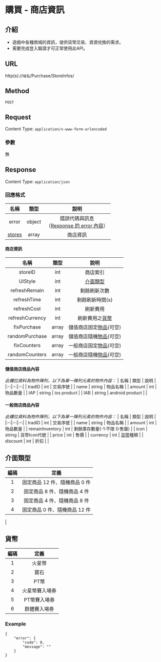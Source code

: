 # 購買 - 商店資訊

## 介紹

- 遊戲中各種商城的資訊，堤供貨幣交易、資源兌換的需求。
- 需要完成登入驗證才可正常使用此API。

## URL

http(s)://`域名`/Purchase/StoreInfos/

## Method

`POST`

## Request

Content Type: `application/x-www-form-urlencoded`

### 參數

無

## Response

Content Type: `application/json`

### 回應格式

| 名稱 | 類型 | 說明 |
|:-:|:-:|:-:|
| error | object | 錯誤代碼與訊息<br>（[Response 的 error 內容](../response.md#error)） |
| [stores](#storeData) | array | 商店資訊 |


#### <span id="storeData">商店資訊</span>
| 名稱 | 類型 | 說明 |
|:-:|:-:|:-:|
| storeID | int | 商店索引 |
| UIStyle | int | [介面類型](#UIStyle) |
| refreshRemain | int | 剩餘刷新次數 |
| refreshTime | int | 剩餘刷新時間(s) |
| refreshCost | int | 刷新費用 |
| refreshCurrency | int | 刷新費用之[貨幣](#Currency) |
| fixPurchase | array | 儲值商店固定[物品](#purchase)(可空) |
| randomPurchase | array | 儲值商店隨機[物品](#purchase)(可空) |
| fixCounters | array | 一般商店固定[物品](#counters)(可空) |
| randomCounters | array | 一般商店隨機[物品](#counters)(可空) |


#### <span id="purchase">儲值商店商品內容</span>
_此欄位資料為物件陣列，以下為單一陣列元素的物件內容：_
| 名稱 | 類型 | 說明 |
|:-:|:-:|:-:|
| tradID | int | 交易序號 |
| name | string | 物品名稱 |
| amount | int | 物品數量 |
| IAP | string | ios product |
| IAB | string | android product |
|

#### <span id="counters">一般商店商品內容</span>
_此欄位資料為物件陣列，以下為單一陣列元素的物件內容：_
| 名稱 | 類型 | 說明 |
|:-:|:-:|:-:|
| tradID | int | 交易序號 |
| name | string | 物品名稱 |
| amount | int | 物品數量 |
| remainInventory | int | 剩餘庫存數量(-1:不限 0:售罄) |
| icon | string | 貨幣Icon代號 |
| price | int | 售價 |
| currency | int | [貨幣](#Currency)種類 |
| discount | int | 折扣 |
|

## <span id="UIStyle">介面類型</span>
| 編碼 | 定義 |
|:-:|:-:|
| 1 | 固定商品 12 件、隨機商品 0 件 |
| 2 | 固定商品 8 件、隨機商品 4 件 |
| 3 | 固定商品 4 件、隨機商品 8 件 |
| 4 | 固定商品 0 件、隨機商品 12 件 |
|

## <span id="Currency">貨幣</span>
| 編碼 | 定義 |
|:-:|:-:|
| 1 | 火星幣 |
| 2 | 寶石 |
| 3 | PT幣 |
| 4 | 火星幣賽入場券 |
| 5 | PT幣賽入場券 |
| 6 | 群體賽入場券 |

### Example

	{
	    "error": {
	        "code": 0,
	        "message": ""
	    }
	}